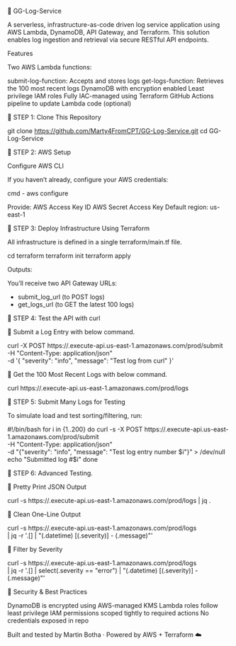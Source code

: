 📘 GG-Log-Service

A serverless, infrastructure-as-code driven log service application using AWS Lambda, DynamoDB, API Gateway, and Terraform. This solution enables log ingestion and retrieval via secure RESTful API endpoints.

Features

Two AWS Lambda functions:

submit-log-function: Accepts and stores logs
get-logs-function: Retrieves the 100 most recent logs
DynamoDB with encryption enabled
Least privilege IAM roles
Fully IAC-managed using Terraform
GitHub Actions pipeline to update Lambda code (optional)




🔷 STEP 1: Clone This Repository

git clone https://github.com/Marty4FromCPT/GG-Log-Service.git
cd GG-Log-Service




🔷 STEP 2: AWS Setup

Configure AWS CLI

If you haven’t already, configure your AWS credentials:

cmd - aws configure

Provide:
AWS Access Key ID
AWS Secret Access Key
Default region: us-east-1




🔷 STEP 3: Deploy Infrastructure Using Terraform

All infrastructure is defined in a single terraform/main.tf file.

cd terraform
terraform init
terraform apply

Outputs:

You’ll receive two API Gateway URLs:

- submit_log_url  (to POST logs)
- get_logs_url    (to GET the latest 100 logs)





🔷 STEP 4: Test the API with curl

🔹 Submit a Log Entry with below command.

curl -X POST https://<api-id>.execute-api.us-east-1.amazonaws.com/prod/submit \
  -H "Content-Type: application/json" \
  -d '{
    "severity": "info",
    "message": "Test log from curl"
}'

🔹 Get the 100 Most Recent Logs with below command.

curl https://<api-id>.execute-api.us-east-1.amazonaws.com/prod/logs





🔷 STEP 5: Submit Many Logs for Testing

To simulate load and test sorting/filtering, run:

#!/bin/bash
for i in {1..200}
  do
    curl -s -X POST https://<api-id>.execute-api.us-east-1.amazonaws.com/prod/submit \
      -H "Content-Type: application/json" \
      -d "{\"severity\": \"info\", \"message\": \"Test log entry number $i\"}" > /dev/null
    echo "Submitted log #$i"
done





🔷 STEP 6: Advanced Testing.


🔸 Pretty Print JSON Output

curl -s https://<api-id>.execute-api.us-east-1.amazonaws.com/prod/logs | jq .


🔸 Clean One-Line Output

curl -s https://<api-id>.execute-api.us-east-1.amazonaws.com/prod/logs \
  | jq -r '.[] | "\(.datetime) [\(.severity)] - \(.message)"'


🔸 Filter by Severity

curl -s https://<api-id>.execute-api.us-east-1.amazonaws.com/prod/logs \
  | jq -r '.[] | select(.severity == "error") | "\(.datetime) [\(.severity)] - \(.message)"'






🔐 Security & Best Practices

DynamoDB is encrypted using AWS-managed KMS
Lambda roles follow least privilege
IAM permissions scoped tightly to required actions
No credentials exposed in repo




Built and tested by Martin Botha · Powered by AWS + Terraform ☁️
